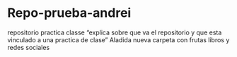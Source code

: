 # Repo-prueba-andrei
repositorio practica classe
“explica sobre que va el repositorio y que esta vinculado a una practica de clase”
Aladida nueva carpeta con frutas libros y redes sociales
